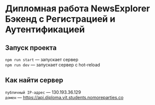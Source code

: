 # Дипломная работа NewsExplorer Бэкенд c Регистрацией и Аутентификацией

## Запуск проекта

`npm run start` — запускает сервер   
`npm run dev` — запускает сервер с hot-reload

## Как найти сервер

`публичный IP-адрес` — 130.193.36.129  
`домен` — https://api.diploma.vit.students.nomoreparties.co
